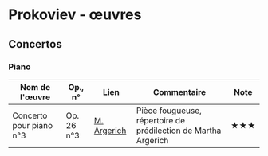 # Prokoviev - œuvres  

<!-- |Nom de l'œuvre| Op., n° | Lien | Commentaire | Note|
|--------------|---------|------|-------------|-----|
|              |         | [Interprète](youtube)|   |  ★| -->

<!-- ## Symphonies -->

## Concertos

### Piano

|Nom de l'œuvre| Op., n° | Lien | Commentaire | Note|
|--------------|---------|------|-------------|-----|
|Concerto pour piano n°3|Op. 26 n°3| [M. Argerich](https://youtu.be/BS0SwRoYAW0?t=50)|Pièce fougueuse, répertoire de prédilection de Martha Argerich|★★★|

<!-- ### Violon -->
<!-- ### Violoncelle -->
<!-- ### Clarinette -->

<!-- ## Instrument seul -->
<!-- ### Piano -->
<!-- ### Orgue -->
<!-- ### Violon -->
<!-- ### Violoncelle -->

<!-- ## Messes -->
<!-- ## Requiems -->
